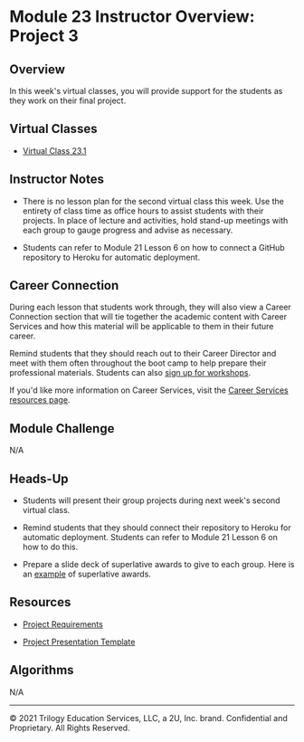 # Module 23 Instructor Overview: Project 3

## Overview

In this week's virtual classes, you will provide support for the students as they work on their final project.

## Virtual Classes

* [Virtual Class 23.1](./23.1-REQUIRED.md)

## Instructor Notes

* There is no lesson plan for the second virtual class this week. Use the entirety of class time as office hours to assist students with their projects. In place of lecture and activities, hold stand-up meetings with each group to gauge progress and advise as necessary.

* Students can refer to Module 21 Lesson 6 on how to connect a GitHub repository to Heroku for automatic deployment.

## Career Connection

During each lesson that students work through, they will also view a Career Connection section that will tie together the academic content with Career Services and how this material will be applicable to them in their future career.

Remind students that they should reach out to their Career Director and meet with them often throughout the boot camp to help prepare their professional materials. Students can also [sign up for workshops](https://careerservicesonlineevents.splashthat.com/).

If you'd like more information on Career Services, visit the [Career Services resources page](https://mycareerspot.org/).

## Module Challenge

N/A

## Heads-Up

* Students will present their group projects during next week's second virtual class.

* Remind students that they should connect their repository to Heroku for automatic deployment. Students can refer to Module 21 Lesson 6 on how to do this.

* Prepare a slide deck of superlative awards to give to each group. Here is an [example](https://docs.google.com/presentation/d/1QlPJhHnHvLLtKheKl4opm7tibkjjALZeAzwVvZdJDO0/edit?usp=sharing) of superlative awards.

## Resources

* [Project Requirements](../../01-Class-Content/22-State/04-Supplemental/Project-Requirements.md)

* [Project Presentation Template](https://docs.google.com/presentation/d/1_u8TKy5zW5UlrVQVnyDEZ0unGI2tjQPDEpA0FNuBKAw/edit)

## Algorithms

N/A

---
© 2021 Trilogy Education Services, LLC, a 2U, Inc. brand.  Confidential and Proprietary.  All Rights Reserved.